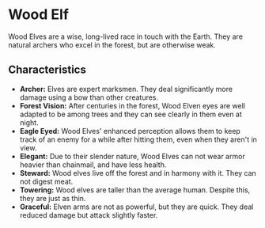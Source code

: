# Wood Elf

Wood Elves are a wise, long-lived race in touch with the Earth. They are natural archers who excel in the forest, but are otherwise weak.

## Characteristics

- **Archer:** Elves are expert marksmen. They deal significantly more damage using a bow than other creatures.
- **Forest Vision:** After centuries in the forest, Wood Elven eyes are well adapted to be among trees and they can see clearly in them even at night.
- **Eagle Eyed:** Wood Elves' enhanced perception allows them to keep track of an enemy for a while after hitting them, even when they aren't in view.
- **Elegant:** Due to their slender nature, Wood Elves can not wear armor heavier than chainmail, and have less health.
- **Steward:** Wood elves live off the forest and in harmony with it. They can not digest meat.
- **Towering:** Wood elves are taller than the average human. Despite this, they are just as thin.
- **Graceful:** Elven arms are not as powerful, but they are quick. They deal reduced damage but attack slightly faster.
